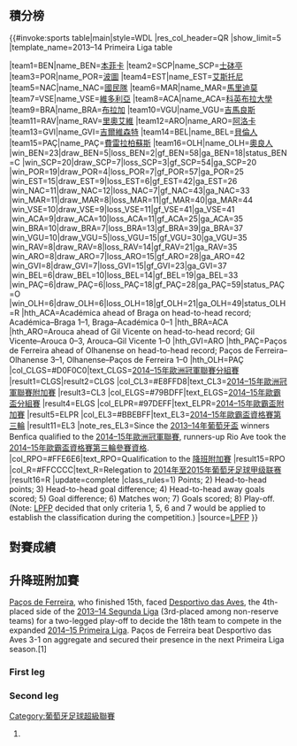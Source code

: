 ## 積分榜

{{\#invoke:sports table|main|style=WDL |res_col_header=QR
|show_limit=5 |template_name=2013–14 Primeira Liga table

|team1=BEN|name_BEN=[本菲卡](https://zh.wikipedia.org/wiki/本菲卡 "wikilink")
|team2=SCP|name_SCP=[士砵亭](https://zh.wikipedia.org/wiki/士砵亭 "wikilink")
|team3=POR|name_POR=[波圖](https://zh.wikipedia.org/wiki/波圖 "wikilink")
|team4=EST|name_EST=[艾斯托尼](../Page/埃斯托里爾足球俱樂部.md "wikilink")
|team5=NAC|name_NAC=[國民隊](../Page/國民體育會_\(葡萄牙\).md "wikilink")
|team6=MAR|name_MAR=[馬里迪莫](https://zh.wikipedia.org/wiki/馬里迪莫體育俱樂部 "wikilink")
|team7=VSE|name_VSE=[維多利亞](../Page/維多利亞足球會.md "wikilink")
|team8=ACA|name_ACA=[科英布拉大學](../Page/科英布拉大學足球會.md "wikilink")
|team9=BRA|name_BRA=[布拉加](../Page/布拉加.md "wikilink")
|team10=VGU|name_VGU=[吉馬良斯](https://zh.wikipedia.org/wiki/吉馬良斯 "wikilink")
|team11=RAV|name_RAV=[里奧艾維](https://zh.wikipedia.org/wiki/里奧艾維足球俱樂部 "wikilink")
|team12=ARO|name_ARO=[阿洛卡](https://zh.wikipedia.org/wiki/阿洛卡足球會 "wikilink")
|team13=GVI|name_GVI=[吉爾維森特](../Page/吉爾維森特足球俱樂部.md "wikilink")
|team14=BEL|name_BEL=[貝倫人](../Page/貝倫人足球俱樂部.md "wikilink")
|team15=PAÇ|name_PAÇ=[費雷拉柏蘇斯](https://zh.wikipedia.org/wiki/費雷拉柏蘇斯足球會 "wikilink")
|team16=OLH|name_OLH=[奧良人](https://zh.wikipedia.org/wiki/奧良人體育俱樂部 "wikilink")
|win_BEN=23|draw_BEN=5|loss_BEN=2|gf_BEN=58|ga_BEN=18|status_BEN=C
|win_SCP=20|draw_SCP=7|loss_SCP=3|gf_SCP=54|ga_SCP=20
|win_POR=19|draw_POR=4|loss_POR=7|gf_POR=57|ga_POR=25
|win_EST=15|draw_EST=9|loss_EST=6|gf_EST=42|ga_EST=26
|win_NAC=11|draw_NAC=12|loss_NAC=7|gf_NAC=43|ga_NAC=33
|win_MAR=11|draw_MAR=8|loss_MAR=11|gf_MAR=40|ga_MAR=44
|win_VSE=10|draw_VSE=9|loss_VSE=11|gf_VSE=41|ga_VSE=41
|win_ACA=9|draw_ACA=10|loss_ACA=11|gf_ACA=25|ga_ACA=35
|win_BRA=10|draw_BRA=7|loss_BRA=13|gf_BRA=39|ga_BRA=37
|win_VGU=10|draw_VGU=5|loss_VGU=15|gf_VGU=30|ga_VGU=35
|win_RAV=8|draw_RAV=8|loss_RAV=14|gf_RAV=21|ga_RAV=35
|win_ARO=8|draw_ARO=7|loss_ARO=15|gf_ARO=28|ga_ARO=42
|win_GVI=8|draw_GVI=7|loss_GVI=15|gf_GVI=23|ga_GVI=37
|win_BEL=6|draw_BEL=10|loss_BEL=14|gf_BEL=19|ga_BEL=33
|win_PAÇ=6|draw_PAÇ=6|loss_PAÇ=18|gf_PAÇ=28|ga_PAÇ=59|status_PAÇ=O
|win_OLH=6|draw_OLH=6|loss_OLH=18|gf_OLH=21|ga_OLH=49|status_OLH=R
|hth_ACA=Académica ahead of Braga on head-to-head record;
Académica–Braga 1–1, Braga–Académica 0–1 |hth_BRA=ACA
|hth_ARO=Arouca ahead of Gil Vicente on head-to-head record; Gil
Vicente–Arouca 0–3, Arouca–Gil Vicente 1–0 |hth_GVI=ARO |hth_PAÇ=Paços
de Ferreira ahead of Olhanense on head-to-head record; Paços de
Ferreira–Olhanense 3–1, Olhanense–Paços de Ferreira 1–0 |hth_OLH=PAÇ
|col_CLGS=\#D0F0C0|text_CLGS=[2014–15年歐洲冠軍聯賽分組賽](https://zh.wikipedia.org/wiki/2014–15年歐洲冠軍聯賽#分組賽 "wikilink")
|result1=CLGS|result2=CLGS
|col_CL3=\#E8FFD8|text_CL3=[2014–15年歐洲冠軍聯賽附加賽](https://zh.wikipedia.org/wiki/2014–15年歐洲冠軍聯賽#附加賽 "wikilink")
|result3=CL3
|col_ELGS=\#79BDFF|text_ELGS=[2014–15年歐霸盃分組賽](https://zh.wikipedia.org/wiki/2014–15年歐霸盃#分組賽 "wikilink")
|result4=ELGS
|col_ELPR=\#97DEFF|text_ELPR=[2014–15年歐霸盃附加賽](https://zh.wikipedia.org/wiki/2014–15年歐霸盃#附加賽 "wikilink")
|result5=ELPR
|col_EL3=\#BBEBFF|text_EL3=[2014–15年歐霸盃資格賽第三輪](https://zh.wikipedia.org/wiki/2014–15年歐霸盃#資格賽第三輪 "wikilink")
|result11=EL3 |note_res_EL3=Since the
[2013–14年葡萄牙盃](https://zh.wikipedia.org/wiki/2013–14年葡萄牙盃 "wikilink")
winners Benfica qualified to the
[2014–15年歐洲冠軍聯賽](../Page/2014–15年歐洲冠軍聯賽.md "wikilink"),
runners-up Rio Ave took the
[2014–15年歐霸盃資格賽第三輪參賽資格](../Page/2014–15年歐霸盃.md "wikilink").
|col_RPO=\#FFE6E6|text_RPO=Qualification to the
[降班附加賽](https://zh.wikipedia.org/wiki/2013年至2014年葡萄牙足球超级联赛#升降班附加賽 "wikilink")
|result15=RPO |col_R=\#FFCCCC|text_R=Relegation to
[2014年至2015年葡萄牙足球甲级联赛](https://zh.wikipedia.org/wiki/2014年至2015年葡萄牙足球甲级联赛 "wikilink")
|result16=R |update=complete |class_rules=1) Points; 2) Head-to-head
points; 3) Head-to-head goal difference; 4) Head-to-head away goals
scored; 5) Goal difference; 6) Matches won; 7) Goals scored; 8)
Play-off.
(Note:
[LPFP](https://zh.wikipedia.org/wiki/Portuguese_League_for_Professional_Football "wikilink")
decided that only criteria 1, 5, 6 and 7 would be applied to establish
the classification during the competition.)
|source=[LPFP](http://www.ligaportugal.pt/oou/classificacao/20132014/primeiraliga)
 }}<noinclude> </noinclude>

## 對賽成績

## 升降班附加賽

[Paços de
Ferreira](https://zh.wikipedia.org/wiki/F.C._Paços_de_Ferreira "wikilink"),
who finished 15th, faced [Desportivo das
Aves](https://zh.wikipedia.org/wiki/C.D._Aves "wikilink"), the
4th-placed side of the [2013–14 Segunda
Liga](https://zh.wikipedia.org/wiki/2013–14_Segunda_Liga "wikilink")
(3rd-placed among non-reserve teams) for a two-legged play-off to decide
the 18th team to compete in the expanded [2014–15 Primeira
Liga](https://zh.wikipedia.org/wiki/2014–15_Primeira_Liga "wikilink").
Paços de Ferreira beat Desportivo das Aves 3-1 on aggregate and secured
their presence in the next Primeira Liga season.\[1\]

### First leg

### Second leg

[Category:葡萄牙足球超級聯賽](https://zh.wikipedia.org/wiki/Category:葡萄牙足球超級聯賽 "wikilink")

1.